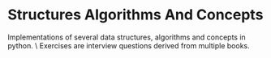 # Structures Algorithms And Concepts

Implementations of several data structures, algorithms and concepts in python. \\
Exercises are interview questions derived from multiple books.
